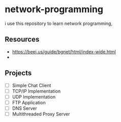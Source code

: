 # network-programming
i use this repository to learn network programming, 


## Resources
- https://beej.us/guide/bgnet/html/index-wide.html
- 


## Projects
- [ ] Simple Chat Client
- [ ] TCP/IP Implementation
- [ ] UDP Implementation
- [ ] FTP Application
- [ ] DNS Server
- [ ] Multithreaded Proxy Server

